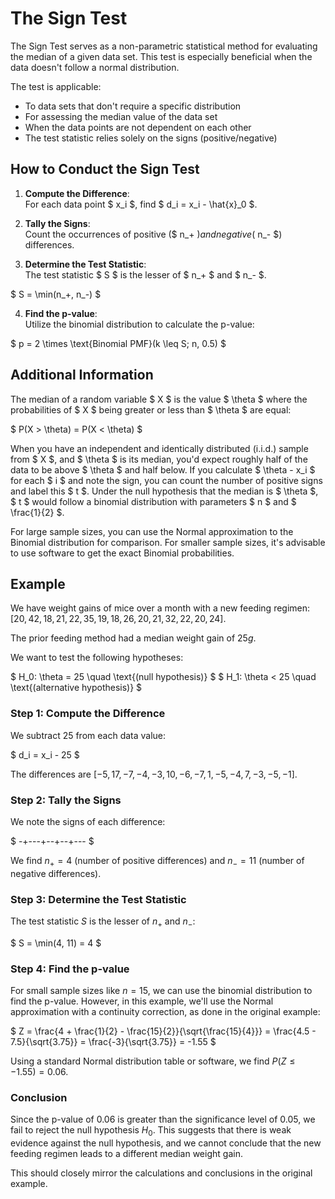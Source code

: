 # The Sign Test


The Sign Test serves as a non-parametric statistical method for evaluating the median of a given data set. This test is especially beneficial when the data doesn't follow a normal distribution. 

The test is applicable:
- To data sets that don't require a specific distribution
- For assessing the median value of the data set
- When the data points are not dependent on each other
- The test statistic relies solely on the signs (positive/negative)

## How to Conduct the Sign Test

1. **Compute the Difference**:  
   For each data point $ x_i $, find $ d_i = x_i - \hat{x}_0 $.

2. **Tally the Signs**:  
   Count the occurrences of positive ($ n_+ $) and negative ($ n_- $) differences.

3. **Determine the Test Statistic**:  
   The test statistic $ S $ is the lesser of $ n_+ $ and $ n_- $.

$
S = \min(n_+, n_-)
$

4. **Find the p-value**:  
   Utilize the binomial distribution to calculate the p-value:

$
p = 2 \times \text{Binomial PMF}(k \leq S; n, 0.5)
$

## Additional Information

The median of a random variable $ X $ is the value $ \theta $ where the probabilities of $ X $ being greater or less than $ \theta $ are equal:

$
P(X > \theta) = P(X < \theta)
$

When you have an independent and identically distributed (i.i.d.) sample from $ X $, and $ \theta $ is its median, you'd expect roughly half of the data to be above $ \theta $ and half below. If you calculate $ \theta - x_i $ for each $ i $ and note the sign, you can count the number of positive signs and label this $ t $. Under the null hypothesis that the median is $ \theta $, $ t $ would follow a binomial distribution with parameters $ n $ and $ \frac{1}{2} $.

For large sample sizes, you can use the Normal approximation to the Binomial distribution for comparison. For smaller sample sizes, it's advisable to use software to get the exact Binomial probabilities.

## Example




We have weight gains of mice over a month with a new feeding regimen: $[20, 42, 18, 21, 22, 35, 19, 18, 26, 20, 21, 32, 22, 20, 24]$.

The prior feeding method had a median weight gain of $25g$.

We want to test the following hypotheses:

$
H_0: \theta = 25 \quad \text{(null hypothesis)}
$
$
H_1: \theta < 25 \quad \text{(alternative hypothesis)}
$

### Step 1: Compute the Difference

We subtract $25$ from each data value:

$
d_i = x_i - 25
$

The differences are $[-5, 17, -7, -4, -3, 10, -6, -7, 1, -5, -4, 7, -3, -5, -1]$.

### Step 2: Tally the Signs

We note the signs of each difference:

$
-+---+--+--+---
$

We find $n_+ = 4$ (number of positive differences) and $n_- = 11$ (number of negative differences).

### Step 3: Determine the Test Statistic

The test statistic $S$ is the lesser of $n_+$ and $n_-$:

$
S = \min(4, 11) = 4
$

### Step 4: Find the p-value

For small sample sizes like $n=15$, we can use the binomial distribution to find the p-value. However, in this example, we'll use the Normal approximation with a continuity correction, as done in the original example:

$
Z = \frac{4 + \frac{1}{2} - \frac{15}{2}}{\sqrt{\frac{15}{4}}} = \frac{4.5 - 7.5}{\sqrt{3.75}} = \frac{-3}{\sqrt{3.75}} = -1.55
$

Using a standard Normal distribution table or software, we find $P(Z \leq -1.55) = 0.06$.

### Conclusion

Since the p-value of $0.06$ is greater than the significance level of $0.05$, we fail to reject the null hypothesis $H_0$. This suggests that there is weak evidence against the null hypothesis, and we cannot conclude that the new feeding regimen leads to a different median weight gain.

This should closely mirror the calculations and conclusions in the original example.